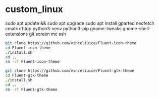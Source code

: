 # custom_linux

sudo apt update && sudo apt upgrade
sudo apt install gparted neofetch cmatrix htop python3-venv python3-pip gnome-tweaks gnome-shell-extensions git screen mc ssh 

```bash
git clone https://github.com/vinceliuice/Fluent-icon-theme
cd Fluent-icon-theme
./install.sh
cd ..
rm -rf Fluent-icon-theme

git clone https://github.com/vinceliuice/Fluent-gtk-theme
cd Fluent-gtk-theme
./install.sh
cd ..
rm -rf Fluent-gtk-theme
```
